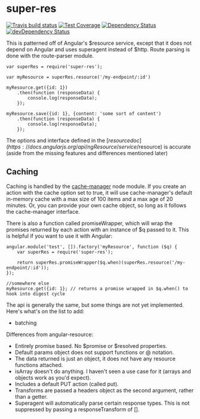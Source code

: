# super-res

[![Travis build status](http://img.shields.io/travis/jbalboni/super-res.svg?style=flat)](https://travis-ci.org/jbalboni/super-res)
[![Test Coverage](https://codeclimate.com/github/jbalboni/super-res/badges/coverage.svg)](https://codeclimate.com/github/jbalboni/super-res)
[![Dependency Status](https://david-dm.org/jbalboni/super-res.svg)](https://david-dm.org/jbalboni/super-res)
[![devDependency Status](https://david-dm.org/jbalboni/super-res/dev-status.svg)](https://david-dm.org/jbalboni/super-res#info=devDependencies)

This is patterned off of Angular's $resource service, except that it does not depend on Angular and uses superagent instead of $http. Route parsing is done with the route-parser module.

    var superRes = require('super-res');

    var myResource = superRes.resource('/my-endpoint/:id')

    myResource.get({id: 1})
        .then(function (responseData) {
            console.log(responseData);
        });
    
    myResource.save({id: 1}, {content: 'some sort of content')
        .then(function (responseData) {
            console.log(responseData);
        });
    
The options and interface defined in the [$resource doc](https://docs.angularjs.org/api/ngResource/service/$resource) is accurate (aside from the missing features and differences mentioned later)
    
## Caching

Caching is handled by the [cache-manager](https://www.npmjs.com/package/cache-manager) node module. If you create an action with the cache option set to true, 
it will use cache-manager's default in-memory cache with a max size of 100 items and a max age of 20 minutes. Or, you can provide your own cache object, 
so long as it follows the cache-manager interface.

There is also a function called promiseWrapper, which will wrap the promises returned by each action with an instance of $q passed to it. This is helpful if you want to use it with Angular:

    angular.module('test', []).factory('myResource', function ($q) {
        var superRes = require('super-res');
        
        return superRes.promiseWrapper($q.when)(superRes.resource('/my-endpoint/:id'));
    });
    
    //somewhere else
    myResource.get({id: 1}; // returns a promise wrapped in $q.when() to hook into digest cycle

The api is generally the same, but some things are not yet implemented. Here's what's on the list to add:
- batching

Differences from angular-resource:
- Entirely promise based. No $promise or $resolved properties.
- Default params object does not support functions or @ notation.
- The data returned is just an object, it does not have any resource functions attached.
- isArray doesn't do anything. I haven't seen a use case for it (arrays and objects work as you'd expect).
- Includes a default PUT action (called put).
- Transforms are passed a headers object as the second argument, rather than a getter.
- Superagent will automatically parse certain response types. This is not suppressed by passing a responseTransform of [].
